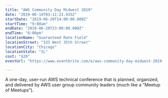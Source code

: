 ```yaml
---
title: "AWS Community Day Midwest 2019"
date: "2019-06-14T03:11:22.935Z"
startDate: "2019-06-20T14:00:00.000Z"
startTime: "9:00am"
endDate: "2019-06-20T23:00:00.000Z"
endTime: "6:00pm"
locationName: "Guaranteed Rate Field"
locationStreet: "333 West 35th Street"
locationCity: "Chicago"
locationState: "IL"
cost: "$20"
eventUrl: "https://www.eventbrite.com/e/aws-community-day-midwest-2019-tickets-56674053620"

---
```


A one-day, user-run AWS technical conference that is planned, organized, and delivered by AWS user group community leaders (much like a “Meetup of Meetups”).

